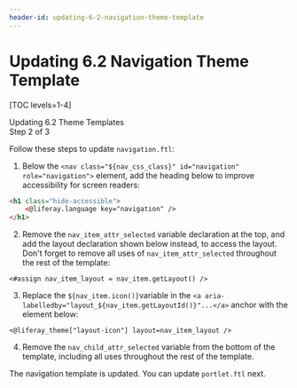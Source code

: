 ```yaml
---
header-id: updating-6-2-navigation-theme-template
---
```


# Updating 6.2 Navigation Theme Template

[TOC levels=1-4]

<div class="learn-path-step">
    <p>Updating 6.2 Theme Templates<br>Step 2 of 3</p>
</div>

Follow these steps to update `navigation.ftl`:

1.  Below the `<nav class="${nav_css_class}" id="navigation" role="navigation">` 
    element, add the heading below to improve accessibility for screen readers:

```html
<h1 class="hide-accessible">
    <@liferay.language key="navigation" />
</h1>
```

2.  Remove the `nav_item_attr_selected` variable declaration at the top, and add 
    the layout declaration shown below instead, to access the layout. Don't 
    forget to remove all uses of `nav_item_attr_selected` throughout the rest of 
    the template:

```markup
<#assign nav_item_layout = nav_item.getLayout() />
```

3.  Replace the `${nav_item.icon()}`variable in the 
    `<a aria-labelledby="layout_${nav_item.getLayoutId()}"...</a>` anchor with 
    the element below: 

```markup
<@liferay_theme["layout-icon"] layout=nav_item_layout />
```

4.  Remove the `nav_child_attr_selected` variable from the bottom of the 
    template, including all uses throughout the rest of the template.

The navigation template is updated. You can update `portlet.ftl` next. 

